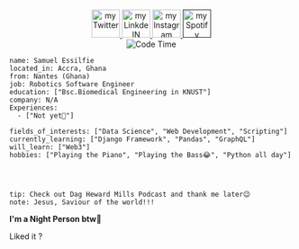 <p align="center">
<br/>
<a href="https://twitter.com/nthofhisname">
  <img alt="my Twitter" width="50px" src=""/>
</a>
<a href="https://www.linkedin.com/in/erwinlejeune-lkn">
  <img alt="my LinkdeIN" width="50px" src="" />
</a>
<a href="https://www.instagram.com/nthofhisname">
  <img alt="my Instagram" width="50px" src="" />
</a>
<a href="">
  <img alt="my Spotify" width="50px" src="" />
</a>
<br>
<img alt="Code Time" src="" />
</p>

```about
name: Samuel Essilfie
located_in: Accra, Ghana
from: Nantes (Ghana)
job: Robotics Software Engineer
education: ["Bsc.Biomedical Engineering in KNUST"]
company: N/A
Experiences: 
  - ["Not yet🤫"]

fields_of_interests: ["Data Science", "Web Development", "Scripting"]
currently_learning: ["Django Framework", "Pandas", "GraphQL"]
will_learn: ["Web3"]
hobbies: ["Playing the Piano", "Playing the Bass😂", "Python all day"]
```

<p align="center">
  <img alig src="" />
</p>

<p align="center">
  <a href="">
    <img src="">
  </a>
</p>

<p align="center">
  <img src="">
</p>
 
```
tip: Check out Dag Heward Mills Podcast and thank me later😉
note: Jesus, Saviour of the world!!!
```

**I'm a Night Person btw🦉** 

Liked it ?

<p align="center">
  <img src=""/>
</p>
